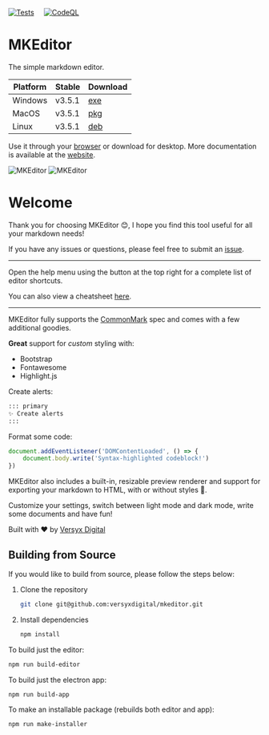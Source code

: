 [![Tests](https://github.com/versyxdigital/mkeditor/actions/workflows/tests.yml/badge.svg)](https://github.com/versyxdigital/mkeditor/actions/workflows/tests.yml) &nbsp;&nbsp;&nbsp;&nbsp;[![CodeQL](https://github.com/versyxdigital/mkeditor/actions/workflows/github-code-scanning/codeql/badge.svg)](https://github.com/versyxdigital/mkeditor/actions/workflows/github-code-scanning/codeql)

# MKEditor

The simple markdown editor.

| Platform    | Stable  | Download  |
| --------    | ------- | -------   |
| Windows     | v3.5.1  | [exe](https://github.com/versyxdigital/mkeditor/releases/download/v3.5.1/mkeditor-setup-3.5.1.exe) |
| MacOS       | v3.5.1  | [pkg](https://github.com/versyxdigital/mkeditor/releases/download/v3.5.1/mkeditor-setup-3.5.1.pkg) |
| Linux       | v3.5.1  | [deb](https://github.com/versyxdigital/mkeditor/releases/download/v3.5.1/mkeditor-setup-3.5.1.deb)  |

Use it through your [browser](https://versyxdigital.github.io/mkeditor/web/) or download for desktop. More documentation is available at the [website](https://versyxdigital.github.io/mkeditor).

![MKEditor](https://versyxdigital.github.io/mkeditor/assets/img/demo-dark.png)
![MKEditor](https://versyxdigital.github.io/mkeditor/assets/img/demo.png)

# Welcome

Thank you for choosing MKEditor 😊, I hope you find this tool useful for all your markdown needs!

If you have any issues or questions, please feel free to submit an [issue](https://github.com/versyxdigital/mkeditor/issues).

---

Open the help menu using the button at the top right for a complete list of editor shortcuts.

You can also view a cheatsheet [here](https://versyxdigital.github.io/mkeditor/shortcuts).

---

MKEditor fully supports the [CommonMark](https://commonmark.org/) spec and comes with a few additional goodies.

**Great** support for _custom_ styling with:

- Bootstrap
- Fontawesome
- Highlight.js

Create alerts:

```md
::: primary
✨ Create alerts
:::
```

Format some code:

```javascript
document.addEventListener('DOMContentLoaded', () => {
    document.body.write('Syntax-highlighted codeblock!')
})
```

MKEditor also includes a built-in, resizable preview renderer and support for exporting your markdown to HTML, with or without styles 🚀.

Customize your settings, switch between light mode and dark mode, write some documents and have fun!

Built with ❤️ by [Versyx Digital](https://github.com/versyxdigital)

## Building from Source

If you would like to build from source, please follow the steps below:

1. Clone the repository
    ```sh
    git clone git@github.com:versyxdigital/mkeditor.git
    ```

2. Install dependencies
    ```sh
    npm install
    ```

To build just the editor:

```sh
npm run build-editor
```

To build just the electron app:

```sh
npm run build-app
```

To make an installable package (rebuilds both editor and app):

```sh
npm run make-installer
```
